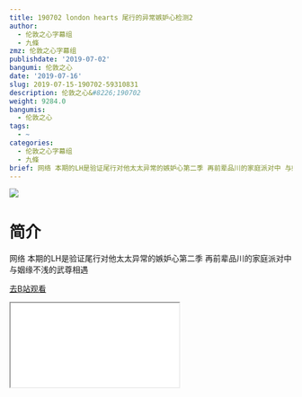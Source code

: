 ```yaml
---
title: 190702 london hearts 尾行的异常嫉妒心检测2
author:
  - 伦敦之心字幕组
  - 九條
zmz: 伦敦之心字幕组
publishdate: '2019-07-02'
bangumi: 伦敦之心
date: '2019-07-16'
slug: 2019-07-15-190702-59310831
description: 伦敦之心&#8226;190702
weight: 9284.0
bangumis:
  - 伦敦之心
tags:
  - ~
categories:
  - 伦敦之心字幕组
  - 九條
brief: 网络 本期的LH是验证尾行对他太太异常的嫉妒心第二季 再前辈品川的家庭派对中 与姻缘不浅的武尊相遇
---
```

![](https://raw.githubusercontent.com/tcgriffith/owaraisite/master/static/tmpimg/6c3ffb480bdc1204b7191fb9854ea975a45e4218.jpg.480.jpg)
# 简介  
网络
本期的LH是验证尾行对他太太异常的嫉妒心第二季 再前辈品川的家庭派对中 与姻缘不浅的武尊相遇  

[去B站观看](https://www.bilibili.com/video/av59310831/)
<div class ="resp-container"><iframe class="testiframe" src="//player.bilibili.com/player.html?aid=59310831"", scrolling="no", allowfullscreen="true" > </iframe></div> 
